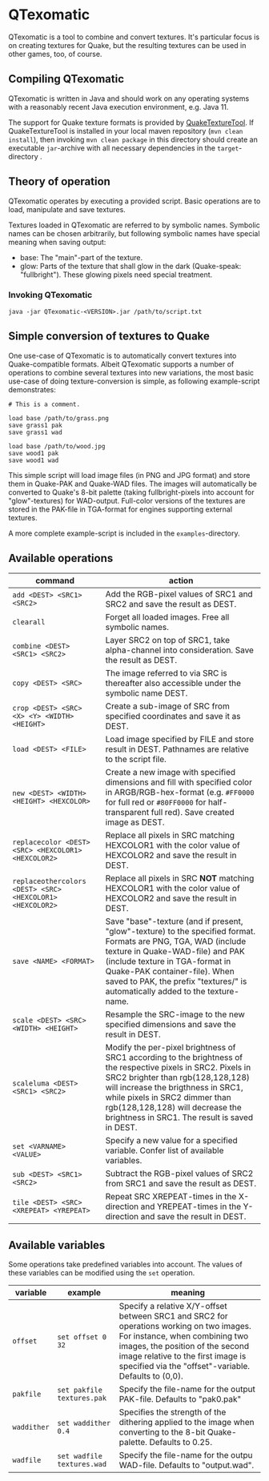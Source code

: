 # QTexomatic

QTexomatic is a tool to combine and convert textures. It's particular focus is on creating textures for Quake, but the resulting textures can be used in other games, too, of course.

## Compiling QTexomatic

QTexomatic is written in Java and should work on any operating systems with a reasonably recent Java execution environment, e.g. Java 11. 

The support for Quake texture formats is provided by [QuakeTextureTool](https://github.com/maikmerten/QuakeTextureTool). If QuakeTextureTool is installed in your local maven repository (`mvn clean install`), then invoking `mvn clean package` in this directory should create an executable `jar`-archive with all necessary dependencies in the `target`-directory .


## Theory of operation

QTexomatic operates by executing a provided script. Basic operations are to load, manipulate and save textures.

Textures loaded in QTexomatic are referred to by symbolic names. Symbolic names can be chosen arbitrarily, but following symbolic names have special meaning when saving output:

* base: The "main"-part of the texture.
* glow: Parts of the texture that shall glow in the dark (Quake-speak: "fullbright"). These glowing pixels need special treatment.

### Invoking QTexomatic

`java -jar QTexomatic-<VERSION>.jar /path/to/script.txt`


## Simple conversion of textures to Quake

One use-case of QTexomatic is to automatically convert textures into Quake-compatible formats. Albeit QTexomatic supports a number of operations to combine several textures into new variations, the most basic use-case of doing texture-conversion is simple, as following example-script demonstrates:

```
# This is a comment.

load base /path/to/grass.png
save grass1 pak
save grass1 wad

load base /path/to/wood.jpg
save wood1 pak
save wood1 wad
```

This simple script will load image files (in PNG and JPG format) and store them in Quake-PAK and Quake-WAD files. The images will automatically be converted to Quake's 8-bit palette (taking fullbright-pixels into account for "glow"-textures) for WAD-output. Full-color versions of the textures are stored in the PAK-file in TGA-format for engines supporting external textures.

A more complete example-script is included in the `examples`-directory.


## Available operations


| command | action |
|---|---|
|`add <DEST> <SRC1> <SRC2>`| Add the RGB-pixel values of SRC1 and SRC2 and save the result as DEST.|
|`clearall`| Forget all loaded images. Free all symbolic names.|
|`combine <DEST> <SRC1> <SRC2>`| Layer SRC2 on top of SRC1, take alpha-channel into consideration. Save the result as DEST.|
|`copy <DEST> <SRC>`| The image referred to via SRC is thereafter also accessible under the symbolic name DEST.|
|`crop <DEST> <SRC> <X> <Y> <WIDTH> <HEIGHT>`| Create a sub-image of SRC from specified coordinates and save it as DEST.|
|`load <DEST> <FILE>`| Load image specified by FILE and store result in DEST. Pathnames are relative to the script file.|
|`new <DEST> <WIDTH> <HEIGHT> <HEXCOLOR>`| Create a new image with specified dimensions and fill with specified color in ARGB/RGB-hex-format (e.g. `#FF0000` for full red or `#80FF0000` for half-transparent full red). Save created image as DEST.|
|`replacecolor <DEST> <SRC> <HEXCOLOR1> <HEXCOLOR2>`| Replace all pixels in SRC matching HEXCOLOR1 with the color value of HEXCOLOR2 and save the result in DEST.|
|`replaceothercolors <DEST> <SRC> <HEXCOLOR1> <HEXCOLOR2>`| Replace all pixels in SRC **NOT** matching HEXCOLOR1 with the color value of HEXCOLOR2 and save the result in DEST.|
|`save <NAME> <FORMAT>`| Save "base"-texture (and if present, "glow"-texture) to the specified format. Formats are PNG, TGA, WAD (include texture in Quake-WAD-file) and PAK (include texture in TGA-format in Quake-PAK container-file). When saved to PAK, the prefix "textures/" is automatically added to the texture-name.|
|`scale <DEST> <SRC> <WIDTH> <HEIGHT>`| Resample the SRC-image to the new specified dimensions and save the result in DEST.|
|`scaleluma <DEST> <SRC1> <SRC2>`| Modify the per-pixel brightness of SRC1 according to the brightness of the respective pixels in SRC2. Pixels in SRC2 brighter than rgb(128,128,128) will increase the brigthness in SRC1, while pixels in SRC2 dimmer than rgb(128,128,128) will decrease the brightness in SRC1. The result is saved in DEST.|
|`set <VARNAME> <VALUE>`|Specify a new value for a specified variable. Confer list of available variables.|
|`sub <DEST> <SRC1> <SRC2>`| Subtract the RGB-pixel values of SRC2 from SRC1 and save the result as DEST.|
|`tile <DEST> <SRC> <XREPEAT> <YREPEAT>`|Repeat SRC XREPEAT-times in the X-direction and YREPEAT-times in the Y-direction and save the result in DEST.|

## Available variables

Some operations take predefined variables into account. The values of these variables can be modified using the `set` operation.

| variable | example | meaning |
|---|---|---|
| `offset` | `set offset 0 32` | Specify a relative X/Y-offset between SRC1 and SRC2 for operations working on two images. For instance, when combining two images, the position of the second image relative to the first image is specified via the "offset"-variable. Defaults to (0,0). |
| `pakfile` | `set pakfile textures.pak` | Specify the file-name for the output PAK-file. Defaults to "pak0.pak"|
|`waddither`| `set waddither 0.4` | Specifies the strength of the dithering applied to the image when converting to the 8-bit Quake-palette. Defaults to 0.25.|
|`wadfile`| `set wadfile textures.wad`| Specify the file-name for the outpu WAD-file. Defaults to "output.wad".|